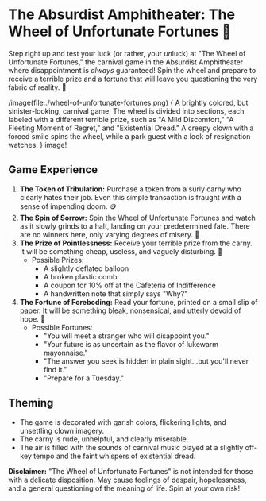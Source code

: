 # The Absurdist Amphitheater: The Wheel of Unfortunate Fortunes 🎡

Step right up and test your luck (or rather, your *un*luck) at "The Wheel of Unfortunate Fortunes," the carnival game in the Absurdist Amphitheater where disappointment is *always* guaranteed! Spin the wheel and prepare to receive a terrible prize and a fortune that will leave you questioning the very fabric of reality. 🤪

/image(file:./wheel-of-unfortunate-fortunes.png) {
A brightly colored, but sinister-looking, carnival game. The wheel is divided into sections, each labeled with a different terrible prize, such as "A Mild Discomfort," "A Fleeting Moment of Regret," and "Existential Dread." A creepy clown with a forced smile spins the wheel, while a park guest with a look of resignation watches.
} image!

## Game Experience

1.  **The Token of Tribulation:** Purchase a token from a surly carny who clearly hates their job. Even this simple transaction is fraught with a sense of impending doom. 🪙
2.  **The Spin of Sorrow:** Spin the Wheel of Unfortunate Fortunes and watch as it slowly grinds to a halt, landing on your predetermined fate. There are no winners here, only varying degrees of misery. 🎡
3.  **The Prize of Pointlessness:** Receive your terrible prize from the carny. It will be something cheap, useless, and vaguely disturbing. 🎁
    *   Possible Prizes:
        *   A slightly deflated balloon
        *   A broken plastic comb
        *   A coupon for 10% off at the Cafeteria of Indifference
        *   A handwritten note that simply says "Why?"
4.  **The Fortune of Foreboding:** Read your fortune, printed on a small slip of paper. It will be something bleak, nonsensical, and utterly devoid of hope. 🔮
    *   Possible Fortunes:
        *   "You will meet a stranger who will disappoint you."
        *   "Your future is as uncertain as the flavor of lukewarm mayonnaise."
        *   "The answer you seek is hidden in plain sight...but you'll never find it."
        *   "Prepare for a Tuesday."

## Theming

*   The game is decorated with garish colors, flickering lights, and unsettling clown imagery.
*   The carny is rude, unhelpful, and clearly miserable.
*   The air is filled with the sounds of carnival music played at a slightly off-key tempo and the faint whispers of existential dread.

**Disclaimer:** "The Wheel of Unfortunate Fortunes" is not intended for those with a delicate disposition. May cause feelings of despair, hopelessness, and a general questioning of the meaning of life. Spin at your own risk!